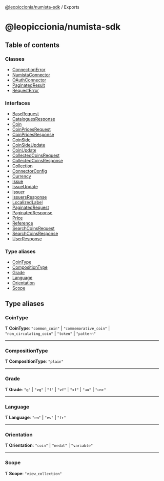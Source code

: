 [@leopiccionia/numista-sdk](README.md) / Exports

# @leopiccionia/numista-sdk

## Table of contents

### Classes

- [ConnectionError](classes/ConnectionError.md)
- [NumistaConnector](classes/NumistaConnector.md)
- [OAuthConnector](classes/OAuthConnector.md)
- [PaginatedResult](classes/PaginatedResult.md)
- [RequestError](classes/RequestError.md)

### Interfaces

- [BaseRequest](interfaces/BaseRequest.md)
- [CataloguesResponse](interfaces/CataloguesResponse.md)
- [Coin](interfaces/Coin.md)
- [CoinPricesRequest](interfaces/CoinPricesRequest.md)
- [CoinPricesResponse](interfaces/CoinPricesResponse.md)
- [CoinSide](interfaces/CoinSide.md)
- [CoinSideUpdate](interfaces/CoinSideUpdate.md)
- [CoinUpdate](interfaces/CoinUpdate.md)
- [CollectedCoinsRequest](interfaces/CollectedCoinsRequest.md)
- [CollectedCoinsResponse](interfaces/CollectedCoinsResponse.md)
- [Collection](interfaces/Collection.md)
- [ConnectorConfig](interfaces/ConnectorConfig.md)
- [Currency](interfaces/Currency.md)
- [Issue](interfaces/Issue.md)
- [IssueUpdate](interfaces/IssueUpdate.md)
- [Issuer](interfaces/Issuer.md)
- [IssuersResponse](interfaces/IssuersResponse.md)
- [LocalizedLabel](interfaces/LocalizedLabel.md)
- [PaginatedRequest](interfaces/PaginatedRequest.md)
- [PaginatedResponse](interfaces/PaginatedResponse.md)
- [Price](interfaces/Price.md)
- [Reference](interfaces/Reference.md)
- [SearchCoinsRequest](interfaces/SearchCoinsRequest.md)
- [SearchCoinsResponse](interfaces/SearchCoinsResponse.md)
- [UserResponse](interfaces/UserResponse.md)

### Type aliases

- [CoinType](modules.md#cointype)
- [CompositionType](modules.md#compositiontype)
- [Grade](modules.md#grade)
- [Language](modules.md#language)
- [Orientation](modules.md#orientation)
- [Scope](modules.md#scope)

## Type aliases

### CoinType

Ƭ **CoinType**: ``"common_coin"`` \| ``"commemorative_coin"`` \| ``"non_circulating_coin"`` \| ``"token"`` \| ``"pattern"``

___

### CompositionType

Ƭ **CompositionType**: ``"plain"``

___

### Grade

Ƭ **Grade**: ``"g"`` \| ``"vg"`` \| ``"f"`` \| ``"vf"`` \| ``"xf"`` \| ``"au"`` \| ``"unc"``

___

### Language

Ƭ **Language**: ``"en"`` \| ``"es"`` \| ``"fr"``

___

### Orientation

Ƭ **Orientation**: ``"coin"`` \| ``"medal"`` \| ``"variable"``

___

### Scope

Ƭ **Scope**: ``"view_collection"``
